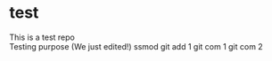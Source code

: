 # test
This is a test repo <br>
Testing purpose
(We just edited!)
ssmod
git add 1
git com 1
git com 2